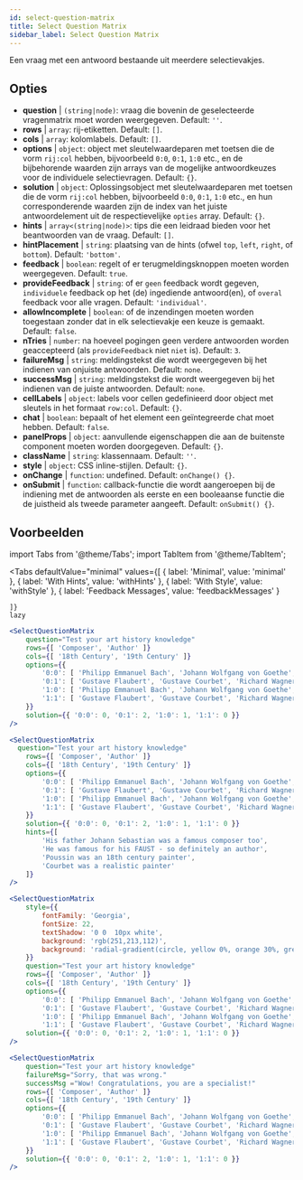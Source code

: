 ```yaml
---
id: select-question-matrix
title: Select Question Matrix
sidebar_label: Select Question Matrix
---
```


Een vraag met een antwoord bestaande uit meerdere selectievakjes.

## Opties

* __question__ | `(string|node)`: vraag die bovenin de geselecteerde vragenmatrix moet worden weergegeven. Default: `''`.
* __rows__ | `array`: rij-etiketten. Default: `[]`.
* __cols__ | `array`: kolomlabels. Default: `[]`.
* __options__ | `object`: object met sleutelwaardeparen met toetsen die de vorm `rij:col` hebben, bijvoorbeeld `0:0`, `0:1`, `1:0` etc., en de bijbehorende waarden zijn arrays van de mogelijke antwoordkeuzes voor de individuele selectievragen. Default: `{}`.
* __solution__ | `object`: Oplossingsobject met sleutelwaardeparen met toetsen die de vorm `rij:col` hebben, bijvoorbeeld `0:0`, `0:1`, `1:0` etc., en hun corresponderende waarden zijn de index van het juiste antwoordelement uit de respectievelijke `opties` array. Default: `{}`.
* __hints__ | `array<(string|node)>`: tips die een leidraad bieden voor het beantwoorden van de vraag. Default: `[]`.
* __hintPlacement__ | `string`: plaatsing van de hints (ofwel `top`, `left`, `right`, of `bottom`). Default: `'bottom'`.
* __feedback__ | `boolean`: regelt of er terugmeldingsknoppen moeten worden weergegeven. Default: `true`.
* __provideFeedback__ | `string`: of er `geen` feedback wordt gegeven, `individuele` feedback op het (de) ingediende antwoord(en), of `overal` feedback voor alle vragen. Default: `'individual'`.
* __allowIncomplete__ | `boolean`: of de inzendingen moeten worden toegestaan zonder dat in elk selectievakje een keuze is gemaakt. Default: `false`.
* __nTries__ | `number`: na hoeveel pogingen geen verdere antwoorden worden geaccepteerd (als `provideFeedback` niet `niet` is). Default: `3`.
* __failureMsg__ | `string`: meldingstekst die wordt weergegeven bij het indienen van onjuiste antwoorden. Default: `none`.
* __successMsg__ | `string`: meldingstekst die wordt weergegeven bij het indienen van de juiste antwoorden. Default: `none`.
* __cellLabels__ | `object`: labels voor cellen gedefinieerd door object met sleutels in het formaat `row:col`. Default: `{}`.
* __chat__ | `boolean`: bepaalt of het element een geïntegreerde chat moet hebben. Default: `false`.
* __panelProps__ | `object`: aanvullende eigenschappen die aan de buitenste <Panel /> component moeten worden doorgegeven. Default: `{}`.
* __className__ | `string`: klassennaam. Default: `''`.
* __style__ | `object`: CSS inline-stijlen. Default: `{}`.
* __onChange__ | `function`: undefined. Default: `onChange() {}`.
* __onSubmit__ | `function`: callback-functie die wordt aangeroepen bij de indiening met de antwoorden als eerste en een booleaanse functie die de juistheid als tweede parameter aangeeft. Default: `onSubmit() {}`.


## Voorbeelden


import Tabs from '@theme/Tabs';
import TabItem from '@theme/TabItem';

<Tabs
    defaultValue="minimal"
    values={[
        { label: 'Minimal', value: 'minimal' },
        { label: 'With Hints', value: 'withHints' },
        { label: 'With Style', value: 'withStyle' },
        { label: 'Feedback Messages', value: 'feedbackMessages' }
        
    ]}
    lazy
>

<TabItem value="minimal">

```jsx live
<SelectQuestionMatrix
    question="Test your art history knowledge"
    rows={[ 'Composer', 'Author' ]} 
    cols={[ '18th Century', '19th Century' ]} 
    options={{ 
        '0:0': [ 'Philipp Emmanuel Bach', 'Johann Wolfgang von Goethe', 'Nicolas Poussin'], 
        '0:1': [ 'Gustave Flaubert', 'Gustave Courbet', 'Richard Wagner'] ,
        '1:0': [ 'Philipp Emmanuel Bach', 'Johann Wolfgang von Goethe', 'Nicolas Poussin'],
        '1:1': [ 'Gustave Flaubert', 'Gustave Courbet', 'Richard Wagner'] 
    }} 
    solution={{ '0:0': 0, '0:1': 2, '1:0': 1, '1:1': 0 }}
/>
```
</TabItem>

<TabItem value="withHints">

```jsx live
<SelectQuestionMatrix
  question="Test your art history knowledge"
    rows={[ 'Composer', 'Author' ]} 
    cols={[ '18th Century', '19th Century' ]} 
    options={{ 
        '0:0': [ 'Philipp Emmanuel Bach', 'Johann Wolfgang von Goethe', 'Nicolas Poussin'], 
        '0:1': [ 'Gustave Flaubert', 'Gustave Courbet', 'Richard Wagner'] ,
        '1:0': [ 'Philipp Emmanuel Bach', 'Johann Wolfgang von Goethe', 'Nicolas Poussin'],
        '1:1': [ 'Gustave Flaubert', 'Gustave Courbet', 'Richard Wagner'] 
    }} 
    solution={{ '0:0': 0, '0:1': 2, '1:0': 1, '1:1': 0 }}
    hints={[
        'His father Johann Sebastian was a famous composer too',
        'He was famous for his FAUST - so definitely an author',
        'Poussin was an 18th century painter',
        'Courbet was a realistic painter'
    ]}
/>
```
</TabItem>

<TabItem value="withStyle">

```jsx live
<SelectQuestionMatrix
    style={{ 
        fontFamily: 'Georgia',
        fontSize: 22, 
        textShadow: '0 0  10px white',
        background: 'rgb(251,213,112)',
        background: 'radial-gradient(circle, yellow 0%, orange 30%, green 100%)'
    }}
    question="Test your art history knowledge"
    rows={[ 'Composer', 'Author' ]} 
    cols={[ '18th Century', '19th Century' ]} 
    options={{ 
        '0:0': [ 'Philipp Emmanuel Bach', 'Johann Wolfgang von Goethe', 'Nicolas Poussin'], 
        '0:1': [ 'Gustave Flaubert', 'Gustave Courbet', 'Richard Wagner'] ,
        '1:0': [ 'Philipp Emmanuel Bach', 'Johann Wolfgang von Goethe', 'Nicolas Poussin'],
        '1:1': [ 'Gustave Flaubert', 'Gustave Courbet', 'Richard Wagner'] }} 
    solution={{ '0:0': 0, '0:1': 2, '1:0': 1, '1:1': 0 }}
/>
```
</TabItem>


<TabItem value="feedbackMessages">

```jsx live
<SelectQuestionMatrix
    question="Test your art history knowledge"
    failureMsg="Sorry, that was wrong." 
    successMsg ="Wow! Congratulations, you are a specialist!"
    rows={[ 'Composer', 'Author' ]} 
    cols={[ '18th Century', '19th Century' ]} 
    options={{ 
        '0:0': [ 'Philipp Emmanuel Bach', 'Johann Wolfgang von Goethe', 'Nicolas Poussin'], 
        '0:1': [ 'Gustave Flaubert', 'Gustave Courbet', 'Richard Wagner'] ,
        '1:0': [ 'Philipp Emmanuel Bach', 'Johann Wolfgang von Goethe', 'Nicolas Poussin'],
        '1:1': [ 'Gustave Flaubert', 'Gustave Courbet', 'Richard Wagner'] 
    }} 
    solution={{ '0:0': 0, '0:1': 2, '1:0': 1, '1:1': 0 }}
/>
```

</TabItem>

</Tabs>

